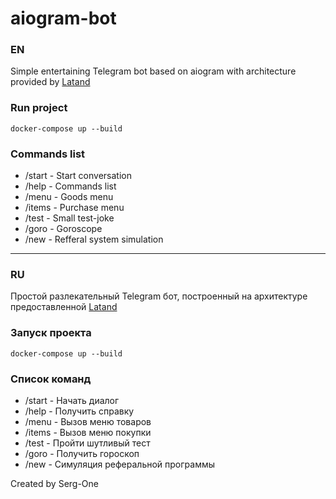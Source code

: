 # aiogram-bot

### EN
Simple entertaining Telegram bot based on aiogram with architecture provided by [Latand](https://github.com/Latand/aiogram-bot-template)  
### Run project  
    docker-compose up --build
### Commands list
- /start - Start conversation
- /help - Commands list
- /menu - Goods menu
- /items - Purchase menu
- /test - Small test-joke
- /goro - Goroscope
- /new - Refferal system simulation

***
### RU
Простой разлекательный Telegram бот, построенный на архитектуре предоставленной [Latand](https://github.com/Latand/aiogram-bot-template)  
### Запуск проекта
    docker-compose up --build
### Список команд
- /start - Начать диалог
- /help - Получить справку
- /menu - Вызов меню товаров
- /items - Вызов меню покупки
- /test - Пройти шутливый тест
- /goro - Получить гороскоп
- /new - Симуляция реферальной программы

Created by Serg-One
